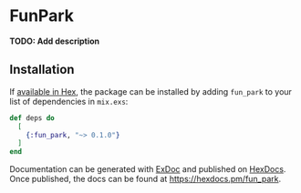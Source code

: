 # FunPark

**TODO: Add description**

## Installation

If [available in Hex](https://hex.pm/docs/publish), the package can be installed
by adding `fun_park` to your list of dependencies in `mix.exs`:

```elixir
def deps do
  [
    {:fun_park, "~> 0.1.0"}
  ]
end
```

Documentation can be generated with [ExDoc](https://github.com/elixir-lang/ex_doc)
and published on [HexDocs](https://hexdocs.pm). Once published, the docs can
be found at <https://hexdocs.pm/fun_park>.

